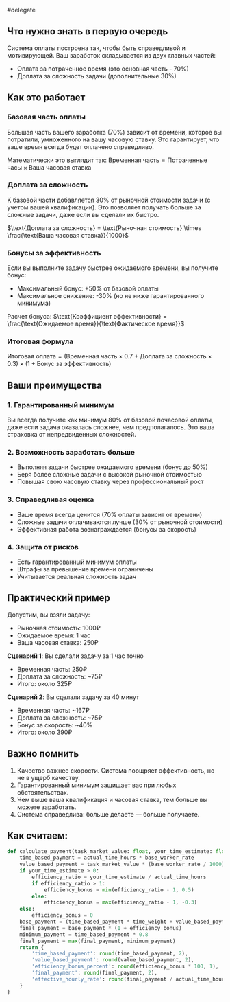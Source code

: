 #delegate

## Что нужно знать в первую очередь

Система оплаты построена так, чтобы быть справедливой и мотивирующей. Ваш заработок складывается из двух главных частей:
- Оплата за потраченное время (это основная часть - 70%)
- Доплата за сложность задачи (дополнительные 30%)

## Как это работает

### Базовая часть оплаты
Большая часть вашего заработка (70%) зависит от времени, которое вы потратили, умноженного на вашу часовую ставку. Это гарантирует, что ваше время всегда будет оплачено справедливо.

Математически это выглядит так:
$\text{Временная часть} = \text{Потраченные часы} \times \text{Ваша часовая ставка}$

### Доплата за сложность
К базовой части добавляется 30% от рыночной стоимости задачи (с учетом вашей квалификации). Это позволяет получать больше за сложные задачи, даже если вы сделали их быстро.

$\text{Доплата за сложность} = \text{Рыночная стоимость} \times \frac{\text{Ваша часовая ставка}}{1000}$

### Бонусы за эффективность
Если вы выполните задачу быстрее ожидаемого времени, вы получите бонус:
- Максимальный бонус: +50% от базовой оплаты
- Максимальное снижение: -30% (но не ниже гарантированного минимума)

Расчет бонуса:
$\text{Коэффициент эффективности} = \frac{\text{Ожидаемое время}}{\text{Фактическое время}}$

### Итоговая формула
$\text{Итоговая оплата} = (\text{Временная часть} \times 0.7 + \text{Доплата за сложность} \times 0.3) \times (1 + \text{Бонус за эффективность})$

## Ваши преимущества

### 1. Гарантированный минимум
Вы всегда получите как минимум 80% от базовой почасовой оплаты, даже если задача оказалась сложнее, чем предполагалось. Это ваша страховка от непредвиденных сложностей.

### 2. Возможность заработать больше
- Выполняя задачи быстрее ожидаемого времени (бонус до 50%)
- Беря более сложные задачи с высокой рыночной стоимостью
- Повышая свою часовую ставку через профессиональный рост

### 3. Справедливая оценка
- Ваше время всегда ценится (70% оплаты зависит от времени)
- Сложные задачи оплачиваются лучше (30% от рыночной стоимости)
- Эффективная работа вознаграждается (бонусы за скорость)

### 4. Защита от рисков
- Есть гарантированный минимум оплаты
- Штрафы за превышение времени ограничены
- Учитывается реальная сложность задач

## Практический пример

Допустим, вы взяли задачу:
- Рыночная стоимость: 1000₽
- Ожидаемое время: 1 час
- Ваша часовая ставка: 250₽

**Сценарий 1**: Вы сделали задачу за 1 час точно
- Временная часть: 250₽
- Доплата за сложность: ~75₽
- Итого: около 325₽

**Сценарий 2**: Вы сделали задачу за 40 минут
- Временная часть: ~167₽
- Доплата за сложность: ~75₽
- Бонус за скорость: ~40%
- Итого: около 390₽

## Важно помнить

1. Качество важнее скорости. Система поощряет эффективность, но не в ущерб качеству.
2. Гарантированный минимум защищает вас при любых обстоятельствах.
3. Чем выше ваша квалификация и часовая ставка, тем больше вы можете заработать.
4. Система справедлива: больше делаете — больше получаете.

## Как считаем:

```python
def calculate_payment(task_market_value: float, your_time_estimate: float, actual_time_hours: float, base_worker_rate: float, time_weight: float = 0.7, value_weight: float = 0.3, efficiency_multiplier: float = 1.2) -> dict:
    time_based_payment = actual_time_hours * base_worker_rate
    value_based_payment = task_market_value * (base_worker_rate / 1000)
    if your_time_estimate > 0:
        efficiency_ratio = your_time_estimate / actual_time_hours
        if efficiency_ratio > 1:
            efficiency_bonus = min(efficiency_ratio - 1, 0.5)
        else:
            efficiency_bonus = max(efficiency_ratio - 1, -0.3)
    else:
        efficiency_bonus = 0
    base_payment = (time_based_payment * time_weight + value_based_payment * value_weight)
    final_payment = base_payment * (1 + efficiency_bonus)
    minimum_payment = time_based_payment * 0.8
    final_payment = max(final_payment, minimum_payment)
    return {
        'time_based_payment': round(time_based_payment, 2),
        'value_based_payment': round(value_based_payment, 2),
        'efficiency_bonus_percent': round(efficiency_bonus * 100, 1),
        'final_payment': round(final_payment, 2),
        'effective_hourly_rate': round(final_payment / actual_time_hours, 2)
    }
}
```